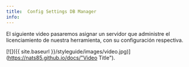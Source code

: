 ```yaml
---
title:  Config Settings DB Manager
info:
---
```


El siguiente video pasaremos asignar un servidor que administre el licenciamiento de nuestra herramienta, con su configuración respectiva.



[![]({{ site.baseurl }}/styleguide/images/video.jpg)](https://nats85.github.io/docs/"Video Title").
